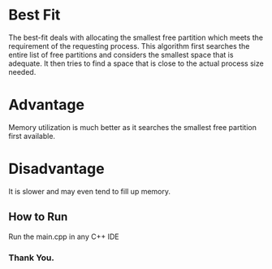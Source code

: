 # Best Fit

The best-fit deals with allocating the smallest free partition which meets the requirement of the requesting process. This algorithm first searches the entire list of free partitions and considers the smallest space that is adequate. It then tries to find a space that is close to the actual process size needed.

# Advantage

Memory utilization is much better as it searches the smallest free partition first available.

# Disadvantage
It is slower and may even tend to fill up memory.


## How to Run

Run the main.cpp in any C++ IDE


### Thank You.
